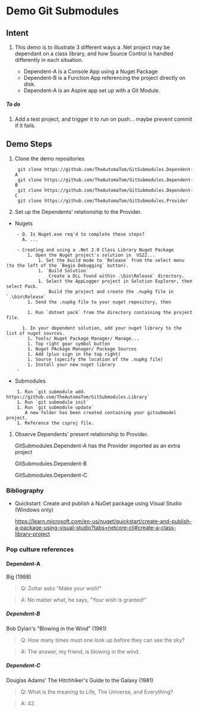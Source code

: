 # Demo Git Submodules

## Intent

1. This demo is to illustrate 3 different ways a .Net project may be dependant on a class library, and how Source Control is handled differently in each situation.

   - Dependent-A is a Console App using a Nuget Package
   - Dependent-B is a Function App referencing the project directly on disk.
   - Dependent-A is an Aspire app set up with a Git Module.           

##### To do

1. Add a test project, and trigger it to run on push... maybe prevent commit if it fails.

## Demo Steps

1. Clone the demo repositories

        git clone https://github.com/TheAutomaTom/GitSubmodules.Dependent-A
        git clone https://github.com/TheAutomaTom/GitSubmodules.Dependent-B
        git clone https://github.com/TheAutomaTom/GitSubmodules.Dependent-C
        git clone https://github.com/TheAutomaTom/GitSubmodules.Provider

1. Set up the Dependents' relationship to the Provider.

- Nugets

```  
    - Q. Is Nuget.exe req'd to complete these steps?
      A. ...
    
    - Creating and using a .Net 2.0 Class Library Nuget Package
        1. Open the Nuget project's solution in  VS22... 
            1. Set the build mode to `Release` from the select menu (to the left of the `Begin Debugging` button).  
            1. `Build Solution` 
                Create a DLL found within .\bin\Release` directory.
            1. Select the AppLogger project in Solution Explorer, then select Pack.
                Build the project and create the .nupkg file in `.\bin\Release`
        1. Send the .nupkg file to your nuget repository, then 

        1. Run `dotnet pack` from the directory containing the project file.
      
      1. In your dependent solution, add your nuget library to the list of nuget sources.
        1. Tools/ Nuget Package Manager/ Manage...
        1. Top right gear symbol button
        1. Nuget PAckage Manager/ Package Sources
        1. Add (plus sign in the top right)
        1. Source (specify the location of the .nupkg file)
        1. Install your new nuget library
    - 
```

- Submodules

```  
    1. Run `git submodule add. https://github.com/TheAutomaTom/GitSubmodules.Library`
    1. Run `git submodule init`
    1. Run `git submodule update`
       A new folder has been created containing your gitsubmodel project.
    1. Reference the csproj file.

```


1. Observe Dependents' present relationship to Provider.

    GitSubmodules.Dependent-A has the Provider imported as an extra project
    
    GitSubmodules.Dependent-B
    
    GitSubmodules.Dependent-C

### Bibliography

- Quickstart: Create and publish a NuGet package using Visual Studio (Windows only)

    https://learn.microsoft.com/en-us/nuget/quickstart/create-and-publish-a-package-using-visual-studio?tabs=netcore-cli#create-a-class-library-project


### Pop culture references

#### Dependent-A

Big (1988)

> Q: Zoltar asks "Make your wish!"

> A: No matter what, he says, "Your wish is granted!"

##### Dependent-B

Bob Dylan's "Blowing in the Wind" (1961)

> Q: How many times must one look up before they can see the sky?

> A: The answer, my friend, is blowing in the wind.

##### Dependent-C

Douglas Adams' The Hitchhiker's Guide to the Galaxy (1981)

> Q: What is the meaning to Life, The Universe, and Everything?

> A: 42.  







